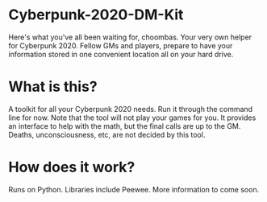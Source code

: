 # Cyberpunk-2020-DM-Kit

Here's what you've all been waiting for, choombas. Your very own helper for Cyberpunk 2020. Fellow GMs and players, prepare to have your information stored in one convenient location all on your hard drive.

# What is this?
A toolkit for all your Cyberpunk 2020 needs. Run it through the command line for now.
Note that the tool will not play your games for you. It provides an interface to help with the math, but the final calls are up to the GM. Deaths, unconsciousness, etc, are not decided by this tool.

# How does it work?
Runs on Python. Libraries include Peewee. More information to come soon.
